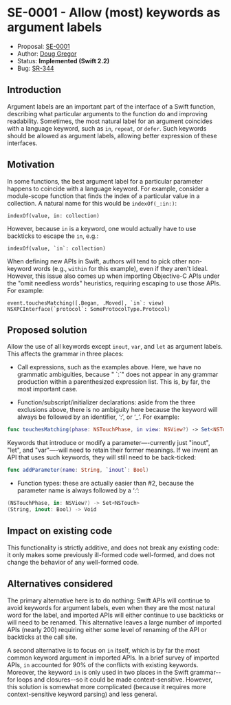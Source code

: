 # SE-0001 - Allow (most) keywords as argument labels

* Proposal: [SE-0001](0001-keywords-as-argument-labels.md)
* Author: [Doug Gregor](https://github.com/DougGregor)
* Status: **Implemented (Swift 2.2)**
* Bug: [SR-344](https://bugs.swift.org/browse/SR-344)

## Introduction

Argument labels are an important part of the interface of a Swift function, describing what particular arguments to the function do and improving readability. Sometimes, the most natural label for an argument coincides with a language keyword, such as `in`, `repeat`, or `defer`. Such keywords should be allowed as argument labels, allowing better expression of these interfaces.

## Motivation

In some functions, the best argument label for a particular parameter
happens to coincide with a language keyword. For example, consider a
module-scope function that finds the index of a particular value in a
collection. A natural name for this would be `indexOf(_:in:)`:

	indexOf(value, in: collection)

However, because `in` is a keyword, one would actually have to use backticks to escape the `in`, e.g.:

	indexOf(value, `in`: collection)

When defining new APIs in Swift, authors will tend to pick other
non-keyword words (e.g., `within` for this example), even if they
aren't ideal. However, this issue also comes up when importing
Objective-C APIs under the "omit needless words" heuristics, requiring
escaping to use those APIs. For example:

	event.touchesMatching([.Began, .Moved], `in`: view)
	NSXPCInterface(`protocol`: SomeProtocolType.Protocol)


## Proposed solution

Allow the use of all keywords except `inout`, `var`, and `let` as argument labels. This affects the grammar in three places:

* Call expressions, such as the examples above. Here, we have no grammatic ambiguities, because "<keyword> \`:\`" does not appear in any grammar production within a parenthesized expression list. This is, by far, the most important case.

* Function/subscript/initializer declarations: aside from the three exclusions above, there is no ambiguity here because the keyword will always be followed by an identifier, ‘:’, or ‘_’. For example:

```swift
func touchesMatching(phase: NSTouchPhase, in view: NSView?) -> Set<NSTouch>
```

  Keywords that introduce or modify a parameter—-currently just
"inout", "let", and "var"—-will need to retain their former
meanings. If we invent an API that uses such keywords, they will still
need to be back-ticked:

```swift
func addParameter(name: String, `inout`: Bool)
```

* Function types: these are actually easier than #2, because the parameter name is always followed by a ‘:’:

```swift
(NSTouchPhase, in: NSView?) -> Set<NSTouch>
(String, inout: Bool) -> Void
```

## Impact on existing code

This functionality is strictly additive, and does not break any existing
code: it only makes some previously ill-formed code well-formed, and
does not change the behavior of any well-formed code.

## Alternatives considered

The primary alternative here is to do nothing: Swift APIs will
continue to avoid keywords for argument labels, even when they are the
most natural word for the label, and imported APIs will either
continue to use backticks or will need to be renamed. This alternative
leaves a large number of imported APIs (nearly 200) requiring either
some level of renaming of the API or backticks at the call site.

A second alternative is to focus on `in` itself, which is by far the
most common keyword argument in imported APIs. In a brief survey of
imported APIs, `in` accounted for 90% of the conflicts with existing
keywords. Moreover, the keyword `in` is only used in two places in the
Swift grammar--for loops and closures--so it could be made
context-sensitive. However, this solution is somewhat more complicated
(because it requires more context-sensitive keyword parsing) and less
general.

